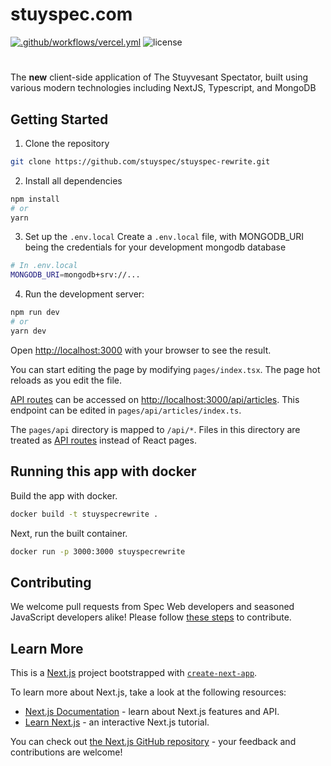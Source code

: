 # stuyspec.com

[![.github/workflows/vercel.yml](https://github.com/stuyspec/stuyspecrewrite/actions/workflows/vercel.yml/badge.svg)](https://github.com/stuyspec/stuyspecrewrite/actions/workflows/vercel.yml)
![license](https://img.shields.io/github/license/stuyspec/stuyspecrewrite)

#

The **new** client-side application of The Stuyvesant Spectator, built using various modern technologies including NextJS, Typescript, and MongoDB

## Getting Started

1. Clone the repository

```bash
git clone https://github.com/stuyspec/stuyspec-rewrite.git
```

2. Install all dependencies

```bash
npm install
# or
yarn
```

3. Set up the `.env.local`
   Create a `.env.local` file, with MONGODB_URI being the credentials for your development mongodb database

```bash
# In .env.local
MONGODB_URI=mongodb+srv://...
```

4. Run the development server:

```bash
npm run dev
# or
yarn dev
```

Open [http://localhost:3000](http://localhost:3000) with your browser to see the result.

You can start editing the page by modifying `pages/index.tsx`. The page hot reloads as you edit the file.

[API routes](https://nextjs.org/docs/api-routes/introduction) can be accessed on [http://localhost:3000/api/articles](http://localhost:3000/api/articles). This endpoint can be edited in `pages/api/articles/index.ts`.

The `pages/api` directory is mapped to `/api/*`. Files in this directory are treated as [API routes](https://nextjs.org/docs/api-routes/introduction) instead of React pages.

## Running this app with docker

Build the app with docker.

```bash
docker build -t stuyspecrewrite .
```

Next, run the built container.

```bash
docker run -p 3000:3000 stuyspecrewrite
```

## Contributing

We welcome pull requests from Spec Web developers and seasoned JavaScript developers alike! Please follow [these steps](CONTRIBUTING.md) to contribute.

## Learn More

This is a [Next.js](https://nextjs.org/) project bootstrapped with [`create-next-app`](https://github.com/vercel/next.js/tree/canary/packages/create-next-app).

To learn more about Next.js, take a look at the following resources:

-   [Next.js Documentation](https://nextjs.org/docs) - learn about Next.js features and API.
-   [Learn Next.js](https://nextjs.org/learn) - an interactive Next.js tutorial.

You can check out [the Next.js GitHub repository](https://github.com/vercel/next.js/) - your feedback and contributions are welcome!
